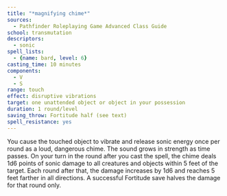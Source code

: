 ```yaml
---
title: "*magnifying chime*"
sources:
  - Pathfinder Roleplaying Game Advanced Class Guide
school: transmutation
descriptors:
  - sonic
spell_lists:
  - {name: bard, level: 6}
casting_time: 10 minutes
components:
  - V
  - S
range: touch
effect: disruptive vibrations
target: one unattended object or object in your possession
duration: 1 round/level
saving_throw: Fortitude half (see text)
spell_resistance: yes
---
```


You cause the touched object to vibrate and release sonic energy once per round as a loud, dangerous chime. The sound grows in strength as time passes. On your turn in the round after you cast the spell, the chime deals 1d6 points of sonic damage to all creatures and objects within 5 feet of the target. Each round after that, the damage increases by 1d6 and reaches 5 feet farther in all directions. A successful Fortitude save halves the damage for that round only.

